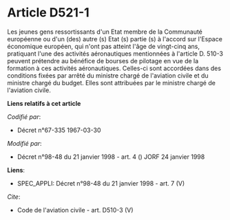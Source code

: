 # Article D521-1

Les jeunes gens ressortissants d'un Etat membre de la Communauté européenne ou d'un (des) autre (s) Etat (s) partie (s) à
l'accord sur l'Espace économique européen, qui n'ont pas atteint l'âge de vingt-cinq ans, pratiquant l'une des activités
aéronautiques mentionnées à l'article D. 510-3 peuvent prétendre au bénéfice de bourses de pilotage en vue de la formation à
ces activités aéronautiques. Celles-ci sont accordées dans des conditions fixées par arrêté du ministre chargé de l'aviation
civile et du ministre chargé du budget. Elles sont attribuées par le ministre chargé de l'aviation civile.

**Liens relatifs à cet article**

_Codifié par_:

  - Décret n°67-335 1967-03-30

_Modifié par_:

  - Décret n°98-48 du 21 janvier 1998 - art. 4 () JORF 24 janvier 1998

**Liens**:

  - SPEC_APPLI: Décret n°98-48 du 21 janvier 1998 - art. 7 (V)

_Cite_:

  - Code de l'aviation civile - art. D510-3 (V)
